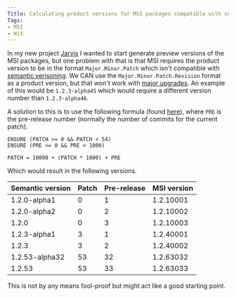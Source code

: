 ```yaml
---
Title: Calculating product versions for MSI packages compatible with semantic versioning
Tags:
- MSI
- WiX
---
```


In my new project [Jarvis](https://github.com/spectresystems/jarvis) I wanted to start
generate preview versions of the MSI packages, but one problem with that is that MSI
requires the product version to be in the format `Major.Minor.Patch` which isn't compatible with [semantic verisoning](https://semver.org). We CAN use the `Major.Minor.Patch.Revision` format as a product version, but that won't work with [major upgrades](https://support.firegiant.com/hc/en-us/articles/230912187-Implement-major-upgrade-). An example of this would be `1.2.3-alpha45` which would require a different version number than `1.2.3-alpha46`.

A solution to this is to use the following formula (found [here](https://github.com/semver/semver/issues/332)), where `PRE` is the pre-release number (normally the number of commits for the current patch).

```
ENSURE (PATCH >= 0 && PATCH < 54)
ENSURE (PRE >= 0 && PRE < 1000)

PATCH = 10000 + (PATCH * 1000) + PRE
```

Which would result in the following versions.

Semantic version | Patch | Pre-release | MSI version
---------------- | ----- | ----------- | -----------
1.2.0-alpha1     | 0     | 1           | 1.2.10001
1.2.0-alpha2     | 0     | 2           | 1.2.10002
1.2.0            | 0     | 3           | 1.2.10003
1.2.3-alpha1     | 3     | 1           | 1.2.40001
1.2.3            | 3     | 2           | 1.2.40002
1.2.53-alpha32   | 53    | 32          | 1.2.63032
1.2.53           | 53    | 33          | 1.2.63033

This is not by any means fool-proof but might act like a good starting point.